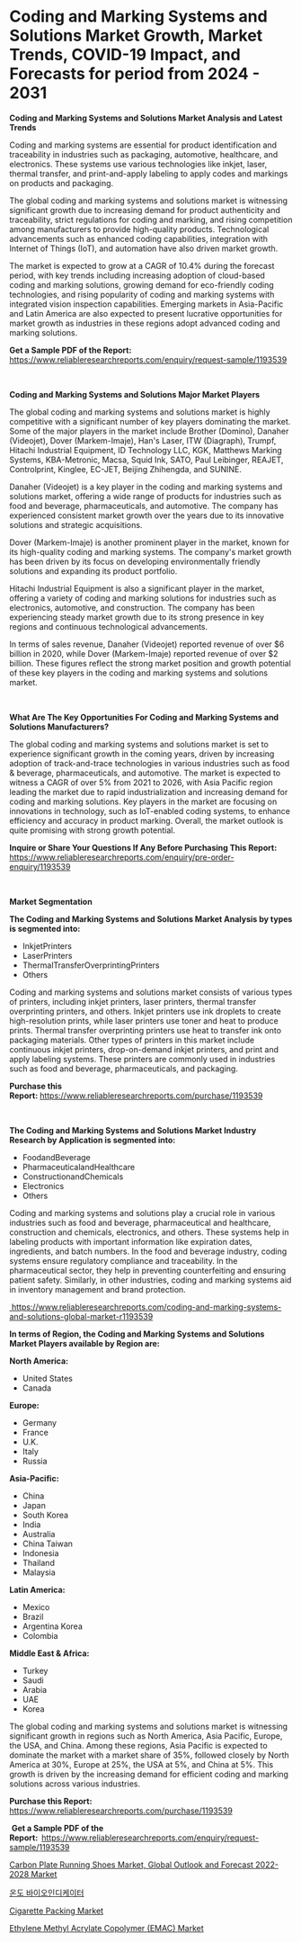 <p><h1>Coding and Marking Systems and Solutions Market Growth, Market Trends, COVID-19 Impact, and Forecasts for period from 2024 - 2031</h1></p><p><strong>Coding and Marking Systems and Solutions Market Analysis and Latest Trends</strong></p>
<p><p>Coding and marking systems are essential for product identification and traceability in industries such as packaging, automotive, healthcare, and electronics. These systems use various technologies like inkjet, laser, thermal transfer, and print-and-apply labeling to apply codes and markings on products and packaging.</p><p>The global coding and marking systems and solutions market is witnessing significant growth due to increasing demand for product authenticity and traceability, strict regulations for coding and marking, and rising competition among manufacturers to provide high-quality products. Technological advancements such as enhanced coding capabilities, integration with Internet of Things (IoT), and automation have also driven market growth.</p><p>The market is expected to grow at a CAGR of 10.4% during the forecast period, with key trends including increasing adoption of cloud-based coding and marking solutions, growing demand for eco-friendly coding technologies, and rising popularity of coding and marking systems with integrated vision inspection capabilities. Emerging markets in Asia-Pacific and Latin America are also expected to present lucrative opportunities for market growth as industries in these regions adopt advanced coding and marking solutions.</p></p>
<p><strong>Get a Sample PDF of the Report:&nbsp;</strong> <a href="https://www.reliableresearchreports.com/enquiry/request-sample/1193539">https://www.reliableresearchreports.com/enquiry/request-sample/1193539</a></p>
<p>&nbsp;</p>
<p><strong>Coding and Marking Systems and Solutions Major Market Players</strong></p>
<p><p>The global coding and marking systems and solutions market is highly competitive with a significant number of key players dominating the market. Some of the major players in the market include Brother (Domino), Danaher (Videojet), Dover (Markem-Imaje), Han's Laser, ITW (Diagraph), Trumpf, Hitachi Industrial Equipment, ID Technology LLC, KGK, Matthews Marking Systems, KBA-Metronic, Macsa, Squid Ink, SATO, Paul Leibinger, REAJET, Controlprint, Kinglee, EC-JET, Beijing Zhihengda, and SUNINE.</p><p>Danaher (Videojet) is a key player in the coding and marking systems and solutions market, offering a wide range of products for industries such as food and beverage, pharmaceuticals, and automotive. The company has experienced consistent market growth over the years due to its innovative solutions and strategic acquisitions.</p><p>Dover (Markem-Imaje) is another prominent player in the market, known for its high-quality coding and marking systems. The company's market growth has been driven by its focus on developing environmentally friendly solutions and expanding its product portfolio.</p><p>Hitachi Industrial Equipment is also a significant player in the market, offering a variety of coding and marking solutions for industries such as electronics, automotive, and construction. The company has been experiencing steady market growth due to its strong presence in key regions and continuous technological advancements.</p><p>In terms of sales revenue, Danaher (Videojet) reported revenue of over $6 billion in 2020, while Dover (Markem-Imaje) reported revenue of over $2 billion. These figures reflect the strong market position and growth potential of these key players in the coding and marking systems and solutions market.</p></p>
<p>&nbsp;</p>
<p><strong>What Are The Key Opportunities For Coding and Marking Systems and Solutions Manufacturers?</strong></p>
<p><p>The global coding and marking systems and solutions market is set to experience significant growth in the coming years, driven by increasing adoption of track-and-trace technologies in various industries such as food & beverage, pharmaceuticals, and automotive. The market is expected to witness a CAGR of over 5% from 2021 to 2026, with Asia Pacific region leading the market due to rapid industrialization and increasing demand for coding and marking solutions. Key players in the market are focusing on innovations in technology, such as IoT-enabled coding systems, to enhance efficiency and accuracy in product marking. Overall, the market outlook is quite promising with strong growth potential.</p></p>
<p><strong>Inquire or Share Your Questions If Any Before Purchasing This Report:</strong> <a href="https://www.reliableresearchreports.com/enquiry/pre-order-enquiry/1193539">https://www.reliableresearchreports.com/enquiry/pre-order-enquiry/1193539</a></p>
<p>&nbsp;</p>
<p><strong>Market Segmentation</strong></p>
<p><strong>The Coding and Marking Systems and Solutions Market Analysis by types is segmented into:</strong></p>
<p><ul><li>InkjetPrinters</li><li>LaserPrinters</li><li>ThermalTransferOverprintingPrinters</li><li>Others</li></ul></p>
<p><p>Coding and marking systems and solutions market consists of various types of printers, including inkjet printers, laser printers, thermal transfer overprinting printers, and others. Inkjet printers use ink droplets to create high-resolution prints, while laser printers use toner and heat to produce prints. Thermal transfer overprinting printers use heat to transfer ink onto packaging materials. Other types of printers in this market include continuous inkjet printers, drop-on-demand inkjet printers, and print and apply labeling systems. These printers are commonly used in industries such as food and beverage, pharmaceuticals, and packaging.</p></p>
<p><strong>Purchase this Report:&nbsp;</strong><a href="https://www.reliableresearchreports.com/purchase/1193539">https://www.reliableresearchreports.com/purchase/1193539</a></p>
<p>&nbsp;</p>
<p><strong>The Coding and Marking Systems and Solutions Market Industry Research by Application is segmented into:</strong></p>
<p><ul><li>FoodandBeverage</li><li>PharmaceuticalandHealthcare</li><li>ConstructionandChemicals</li><li>Electronics</li><li>Others</li></ul></p>
<p><p>Coding and marking systems and solutions play a crucial role in various industries such as food and beverage, pharmaceutical and healthcare, construction and chemicals, electronics, and others. These systems help in labeling products with important information like expiration dates, ingredients, and batch numbers. In the food and beverage industry, coding systems ensure regulatory compliance and traceability. In the pharmaceutical sector, they help in preventing counterfeiting and ensuring patient safety. Similarly, in other industries, coding and marking systems aid in inventory management and brand protection.</p></p>
<p><a href="https://www.reliableresearchreports.com/coding-and-marking-systems-and-solutions-global-market-r1193539">&nbsp;https://www.reliableresearchreports.com/coding-and-marking-systems-and-solutions-global-market-r1193539</a></p>
<p><strong>In terms of Region, the Coding and Marking Systems and Solutions Market Players available by Region are:</strong></p>
<p>
    <p> <strong> North America: </strong>
        <ul>
            <li>United States</li>
            <li>Canada</li>
        </ul>
        </p> 
    <p> <strong> Europe: </strong>
        <ul>
            <li>Germany</li>
            <li>France</li>
            <li>U.K.</li>
            <li>Italy</li>
            <li>Russia</li>
        </ul>
        </p> 
    <p> <strong> Asia-Pacific: </strong>
        <ul>
            <li>China</li>
            <li>Japan</li>
            <li>South Korea</li>
            <li>India</li>
            <li>Australia</li>
            <li>China Taiwan</li>
            <li>Indonesia</li>
            <li>Thailand</li>
            <li>Malaysia</li>
        </ul>
        </p> 
    <p> <strong> Latin America: </strong>
        <ul>
            <li>Mexico</li>
            <li>Brazil</li>
            <li>Argentina Korea</li>
            <li>Colombia</li>
        </ul>
        </p> 
    <p> <strong> Middle East & Africa: </strong>
        <ul>
            <li>Turkey</li>
            <li>Saudi</li>
            <li>Arabia</li>
            <li>UAE</li>
            <li>Korea</li>
        </ul>
    </p>
    </p>
<p><p>The global coding and marking systems and solutions market is witnessing significant growth in regions such as North America, Asia Pacific, Europe, the USA, and China. Among these regions, Asia Pacific is expected to dominate the market with a market share of 35%, followed closely by North America at 30%, Europe at 25%, the USA at 5%, and China at 5%. This growth is driven by the increasing demand for efficient coding and marking solutions across various industries.</p></p>
<p><strong>Purchase this Report: </strong><a href="https://www.reliableresearchreports.com/purchase/1193539">https://www.reliableresearchreports.com/purchase/1193539</a></p>
<p>&nbsp;<strong>Get a Sample PDF of the Report:&nbsp;&nbsp;</strong><a href="https://www.reliableresearchreports.com/enquiry/request-sample/1193539">https://www.reliableresearchreports.com/enquiry/request-sample/1193539</a></p>
<p><strong></strong></p>
<p><p><a href="https://github.com/kopirendilala/Market-Research-Report-List-1/blob/main/carbon-plate-running-shoes-market-global-outlook-and-forecast-2022-2028-market.md">Carbon Plate Running Shoes Market, Global Outlook and Forecast 2022-2028 Market</a></p><p><a href="https://github.com/hasanrajibul387/Market-Research-Report-List-1/blob/main/7271040126006.md">온도 바이오인디케이터</a></p><p><a href="https://medium.com/@richardline778/comprehensive-analysis-of-the-global-cigarette-packing-market-growth-trends-market-forecasts-3ac2d8024dc1">Cigarette Packing Market</a></p><p><a href="https://medium.com/@scottroberts2661/global-ethylene-methyl-acrylate-copolymer-emac-market-share-and-growth-opportunities-and-market-0a5fdc5e2bb8">Ethylene Methyl Acrylate Copolymer (EMAC) Market</a></p></p>
